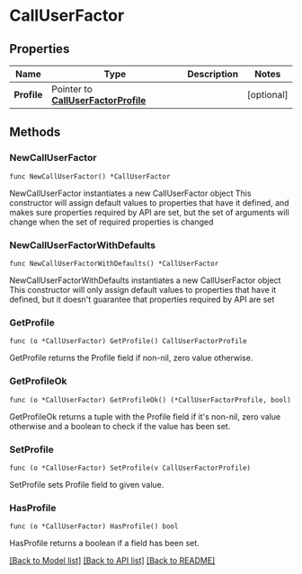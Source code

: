 # CallUserFactor

## Properties

Name | Type | Description | Notes
------------ | ------------- | ------------- | -------------
**Profile** | Pointer to [**CallUserFactorProfile**](CallUserFactorProfile.md) |  | [optional] 

## Methods

### NewCallUserFactor

`func NewCallUserFactor() *CallUserFactor`

NewCallUserFactor instantiates a new CallUserFactor object
This constructor will assign default values to properties that have it defined,
and makes sure properties required by API are set, but the set of arguments
will change when the set of required properties is changed

### NewCallUserFactorWithDefaults

`func NewCallUserFactorWithDefaults() *CallUserFactor`

NewCallUserFactorWithDefaults instantiates a new CallUserFactor object
This constructor will only assign default values to properties that have it defined,
but it doesn't guarantee that properties required by API are set

### GetProfile

`func (o *CallUserFactor) GetProfile() CallUserFactorProfile`

GetProfile returns the Profile field if non-nil, zero value otherwise.

### GetProfileOk

`func (o *CallUserFactor) GetProfileOk() (*CallUserFactorProfile, bool)`

GetProfileOk returns a tuple with the Profile field if it's non-nil, zero value otherwise
and a boolean to check if the value has been set.

### SetProfile

`func (o *CallUserFactor) SetProfile(v CallUserFactorProfile)`

SetProfile sets Profile field to given value.

### HasProfile

`func (o *CallUserFactor) HasProfile() bool`

HasProfile returns a boolean if a field has been set.


[[Back to Model list]](../README.md#documentation-for-models) [[Back to API list]](../README.md#documentation-for-api-endpoints) [[Back to README]](../README.md)


